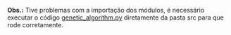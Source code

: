 **Obs.:** Tive problemas com a importação dos módulos, é necessário executar o código [genetic_algorithm.py](https://github.com/mgiovani/IA-IFNMG/blob/master/Trabalhos/01-Algoritmo-Gen%C3%A9tico/src/genetic_algorithm.py) diretamente da pasta src para que rode corretamente.
